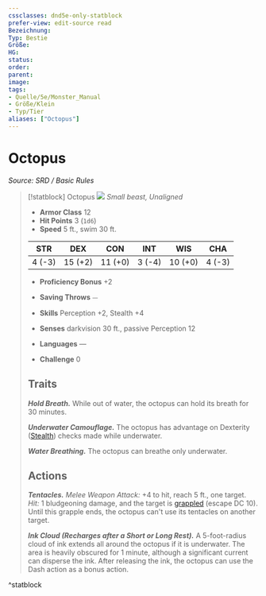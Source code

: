 ```yaml
---
cssclasses: dnd5e-only-statblock
prefer-view: edit-source read
Bezeichnung: 
Typ: Bestie
Größe: 
HG: 
status:
order:
parent:
image: 
tags:
- Quelle/5e/Monster_Manual
- Größe/Klein
- Typ/Tier
aliases: ["Octopus"]
---
```

# Octopus
*Source: SRD / Basic Rules*  

> [!statblock] Octopus
> ![](compendium/bestiary/beast/token/octopus.png#token)
> *Small beast, Unaligned*
> 
> - **Armor Class** 12 
> - **Hit Points** 3 (`1d6`)
> - **Speed** 5 ft., swim 30 ft.
> 
> |STR|DEX|CON|INT|WIS|CHA|
> |:---:|:---:|:---:|:---:|:---:|:---:|
> | 4 (-3)|15 (+2)|11 (+0)| 3 (-4)|10 (+0)| 4 (-3)|
> 
> - **Proficiency Bonus** +2
> - **Saving Throws** ⏤
> - **Skills** Perception +2, Stealth +4
> - **Senses** darkvision 30 ft., passive Perception 12
> 
> - **Languages** —
> - **Challenge** 0
> 
> ## Traits
> 
> ***Hold Breath.*** While out of water, the octopus can hold its breath for 30 minutes.
> 
> ***Underwater Camouflage.*** The octopus has advantage on Dexterity ([Stealth](rules/skills.md#Stealth)) checks made while underwater.
> 
> ***Water Breathing.*** The octopus can breathe only underwater.
> 
> ## Actions
> 
> ***Tentacles.*** *Melee Weapon Attack:* +4 to hit, reach 5 ft., one target. *Hit:* 1 bludgeoning damage, and the target is [grappled](rules/conditions.md#grappled) (escape DC 10). Until this grapple ends, the octopus can't use its tentacles on another target.
> 
> ***Ink Cloud (Recharges after a Short or Long Rest).*** A 5-foot-radius cloud of ink extends all around the octopus if it is underwater. The area is heavily obscured for 1 minute, although a significant current can disperse the ink. After releasing the ink, the octopus can use the Dash action as a bonus action.

^statblock